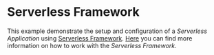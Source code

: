 # Serverless Framework

This example demonstrate the setup and configuration of a *Serverless Application* using [Serverless Framework](https://serverless.com/framework/). [Here](http://rogeriodossantos.github.io/Wiki/stage/serverless_framework.html) you can find more information on how to work with the *Serverless Framework*.
